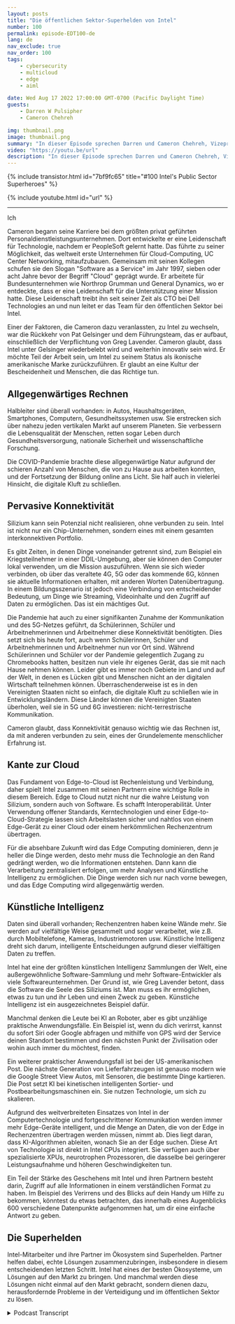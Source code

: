 ```yaml
---
layout: posts
title: "Die öffentlichen Sektor-Superhelden von Intel"
number: 100
permalink: episode-EDT100-de
lang: de
nav_exclude: true
nav_order: 100
tags:
    - cybersecurity
    - multicloud
    - edge
    - aiml

date: Wed Aug 17 2022 17:00:00 GMT-0700 (Pacific Daylight Time)
guests:
    - Darren W Pulsipher
    - Cameron Chehreh

img: thumbnail.png
image: thumbnail.png
summary: "In dieser Episode sprechen Darren und Cameron Chehreh, Vizepräsident und General Manager des öffentlichen Sektors bei Intel, über Intels Superkräfte: allgegenwärtiges Rechnen, universelle Konnektivität, Edge-to-Cloud und künstliche Intelligenz."
video: "https://youtu.be/url"
description: "In dieser Episode sprechen Darren und Cameron Chehreh, Vizepräsident und General Manager des öffentlichen Sektors bei Intel, über Intels Superkräfte: allgegenwärtiges Rechnen, universelle Konnektivität, Edge-to-Cloud und künstliche Intelligenz."
---
```


<div>
{% include transistor.html id="7bf9fc65" title="#100 Intel's Public Sector Superheroes" %}

{% include youtube.html id="url" %}
</div>

---

Ich

Cameron begann seine Karriere bei dem größten privat geführten Personaldienstleistungsunternehmen. Dort entwickelte er eine Leidenschaft für Technologie, nachdem er PeopleSoft gelernt hatte. Das führte zu seiner Möglichkeit, das weltweit erste Unternehmen für Cloud-Computing, UC Center Networking, mitaufzubauen. Gemeinsam mit seinen Kollegen schufen sie den Slogan "Software as a Service" im Jahr 1997, sieben oder acht Jahre bevor der Begriff "Cloud" geprägt wurde. Er arbeitete für Bundesunternehmen wie Northrop Grumman und General Dynamics, wo er entdeckte, dass er eine Leidenschaft für die Unterstützung einer Mission hatte. Diese Leidenschaft treibt ihn seit seiner Zeit als CTO bei Dell Technologies an und nun leitet er das Team für den öffentlichen Sektor bei Intel.

Einer der Faktoren, die Cameron dazu veranlassten, zu Intel zu wechseln, war die Rückkehr von Pat Gelsinger und dem Führungsteam, das er aufbaut, einschließlich der Verpflichtung von Greg Lavender. Cameron glaubt, dass Intel unter Gelsinger wiederbelebt wird und weiterhin innovativ sein wird. Er möchte Teil der Arbeit sein, um Intel zu seinem Status als ikonische amerikanische Marke zurückzuführen. Er glaubt an eine Kultur der Bescheidenheit und Menschen, die das Richtige tun.

## Allgegenwärtiges Rechnen

Halbleiter sind überall vorhanden: in Autos, Haushaltsgeräten, Smartphones, Computern, Gesundheitssystemen usw. Sie erstrecken sich über nahezu jeden vertikalen Markt auf unserem Planeten. Sie verbessern die Lebensqualität der Menschen, retten sogar Leben durch Gesundheitsversorgung, nationale Sicherheit und wissenschaftliche Forschung.

Die COVID-Pandemie brachte diese allgegenwärtige Natur aufgrund der schieren Anzahl von Menschen, die von zu Hause aus arbeiten konnten, und der Fortsetzung der Bildung online ans Licht. Sie half auch in vielerlei Hinsicht, die digitale Kluft zu schließen.

## Pervasive Konnektivität

Silizium kann sein Potenzial nicht realisieren, ohne verbunden zu sein. Intel ist nicht nur ein Chip-Unternehmen, sondern eines mit einem gesamten interkonnektiven Portfolio.

Es gibt Zeiten, in denen Dinge voneinander getrennt sind, zum Beispiel ein Kriegsteilnehmer in einer DDIL-Umgebung, aber sie können den Computer lokal verwenden, um die Mission auszuführen. Wenn sie sich wieder verbinden, ob über das veraltete 4G, 5G oder das kommende 6G, können sie aktuelle Informationen erhalten, mit anderen Worten Datenübertragung. In einem Bildungsszenario ist jedoch eine Verbindung von entscheidender Bedeutung, um Dinge wie Streaming, Videoinhalte und den Zugriff auf Daten zu ermöglichen. Das ist ein mächtiges Gut.

Die Pandemie hat auch zu einer signifikanten Zunahme der Kommunikation und des 5G-Netzes geführt, da Schülerinnen, Schüler und Arbeitnehmerinnen und Arbeitnehmer diese Konnektivität benötigten. Dies setzt sich bis heute fort, auch wenn Schülerinnen, Schüler und Arbeitnehmerinnen und Arbeitnehmer nun vor Ort sind. Während Schülerinnen und Schüler vor der Pandemie gelegentlich Zugang zu Chromebooks hatten, besitzen nun viele ihr eigenes Gerät, das sie mit nach Hause nehmen können. Leider gibt es immer noch Gebiete im Land und auf der Welt, in denen es Lücken gibt und Menschen nicht an der digitalen Wirtschaft teilnehmen können. Überraschenderweise ist es in den Vereinigten Staaten nicht so einfach, die digitale Kluft zu schließen wie in Entwicklungsländern. Diese Länder können die Vereinigten Staaten überholen, weil sie in 5G und 6G investieren: nicht-terrestrische Kommunikation.

Cameron glaubt, dass Konnektivität genauso wichtig wie das Rechnen ist, da mit anderen verbunden zu sein, eines der Grundelemente menschlicher Erfahrung ist.

## Kante zur Cloud

Das Fundament von Edge-to-Cloud ist Rechenleistung und Verbindung, daher spielt Intel zusammen mit seinen Partnern eine wichtige Rolle in diesem Bereich. Edge to Cloud nutzt nicht nur die wahre Leistung von Silizium, sondern auch von Software. Es schafft Interoperabilität. Unter Verwendung offener Standards, Kerntechnologien und einer Edge-to-Cloud-Strategie lassen sich Arbeitslasten sicher und nahtlos von einem Edge-Gerät zu einer Cloud oder einem herkömmlichen Rechenzentrum übertragen.

Für die absehbare Zukunft wird das Edge Computing dominieren, denn je heller die Dinge werden, desto mehr muss die Technologie an den Rand gedrängt werden, wo die Informationen entstehen. Dann kann die Verarbeitung zentralisiert erfolgen, um mehr Analysen und Künstliche Intelligenz zu ermöglichen. Die Dinge werden sich nur nach vorne bewegen, und das Edge Computing wird allgegenwärtig werden.

## Künstliche Intelligenz

Daten sind überall vorhanden; Rechenzentren haben keine Wände mehr. Sie werden auf vielfältige Weise gesammelt und sogar verarbeitet, wie z.B. durch Mobiltelefone, Kameras, Industriemotoren usw. Künstliche Intelligenz dreht sich darum, intelligente Entscheidungen aufgrund dieser vielfältigen Daten zu treffen.

Intel hat eine der größten künstlichen Intelligenz Sammlungen der Welt, eine außergewöhnliche Software-Sammlung und mehr Software-Entwickler als viele Softwareunternehmen. Der Grund ist, wie Greg Lavender betont, dass die Software die Seele des Siliziums ist. Man muss es ihr ermöglichen, etwas zu tun und ihr Leben und einen Zweck zu geben. Künstliche Intelligenz ist ein ausgezeichnetes Beispiel dafür.

Manchmal denken die Leute bei KI an Roboter, aber es gibt unzählige praktische Anwendungsfälle. Ein Beispiel ist, wenn du dich verirrst, kannst du sofort Siri oder Google abfragen und mithilfe von GPS wird der Service deinen Standort bestimmen und den nächsten Punkt der Zivilisation oder wohin auch immer du möchtest, finden.

Ein weiterer praktischer Anwendungsfall ist bei der US-amerikanischen Post. Die nächste Generation von Lieferfahrzeugen ist genauso modern wie die Google Street View Autos, mit Sensoren, die bestimmte Dinge kartieren. Die Post setzt KI bei kinetischen intelligenten Sortier- und Postbearbeitungsmaschinen ein. Sie nutzen Technologie, um sich zu skalieren.

Aufgrund des weitverbreiteten Einsatzes von Intel in der Computertechnologie und fortgeschrittener Kommunikation werden immer mehr Edge-Geräte intelligent, und die Menge an Daten, die von der Edge in Rechenzentren übertragen werden müssen, nimmt ab. Dies liegt daran, dass KI-Algorithmen ableiten, wonach Sie an der Edge suchen. Diese Art von Technologie ist direkt in Intel CPUs integriert. Sie verfügen auch über spezialisierte XPUs, neurotrophen Prozessoren, die dasselbe bei geringerer Leistungsaufnahme und höheren Geschwindigkeiten tun.

Ein Teil der Stärke des Geschehens mit Intel und ihren Partnern besteht darin, Zugriff auf alle Informationen in einem verständlichen Format zu haben. Im Beispiel des Verirrens und des Blicks auf dein Handy um Hilfe zu bekommen, könntest du etwas betrachten, das innerhalb eines Augenblicks 600 verschiedene Datenpunkte aufgenommen hat, um dir eine einfache Antwort zu geben.

## Die Superhelden

Intel-Mitarbeiter und ihre Partner im Ökosystem sind Superhelden. Partner helfen dabei, echte Lösungen zusammenzubringen, insbesondere in diesem entscheidenden letzten Schritt. Intel hat eines der besten Ökosysteme, um Lösungen auf den Markt zu bringen. Und manchmal werden diese Lösungen nicht einmal auf den Markt gebracht, sondern dienen dazu, herausfordernde Probleme in der Verteidigung und im öffentlichen Sektor zu lösen.



<details>
<summary> Podcast Transcript </summary>

<p></p>

</details>
